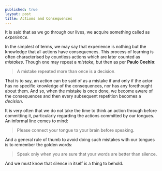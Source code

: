 ```yaml
---
published: true
layout: post
title: Actions and Consequences
---
```

It is said that as we go through our lives, we acquire something called as *experience*. 

In the simplest of terms, we may say that experience is nothing but the knowledge that all actions have consequences. This process of learning is often characterised by countless actions which are later counted as *mistakes*. Though one may repeat a *mistake*, but then as per **Paulo Coehlo**:

> A mistake repeated more than once is a decision.

That is to say, an action can be said of as a mistake if and only if the actor has no specific knowledge of the consequences, nor has any forethought about them. And so, when the mistake is once done, we become aware of the consequences and then every subsequent repetition becomes a *decision*.

It is very often that we do not take the time to think an action through before committing it, particularly regarding the actions committed by our tongues. An informal line comes to mind:

> Please connect your tongue to your brain before speaking.

And a general rule of thumb to avoid doing such mistakes with our tongues is to remember the golden words:

> Speak only when you are sure that your words are better than silence.

And we must know that silence in itself is a thing to behold.
